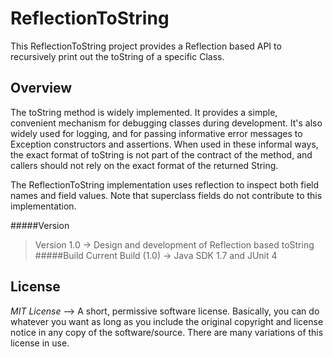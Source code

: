 # ReflectionToString

This ReflectionToString project provides a Reflection based API to recursively print out the toString of a specific Class.

Overview
-------------------
The toString method is widely implemented. It provides a simple, convenient mechanism for debugging classes during development. It's also widely used for logging, and for passing informative error messages to Exception constructors and assertions. When used in these informal ways, the exact format of toString is not part of the contract of the method, and callers should not rely on the exact format of the returned String.

The ReflectionToString implementation uses reflection to inspect both field names and field values. Note that superclass fields do not contribute to this implementation. 

#####Version
>Version 1.0 -> Design and development of Reflection based toString
#####Build
>Current Build (1.0) -> Java SDK 1.7 and JUnit 4

License
------------------------------

*MIT License* --> A short, permissive software license. Basically, you can do whatever you want as long as you include the original copyright and license notice in any copy of the software/source.  There are many variations of this license in use.
